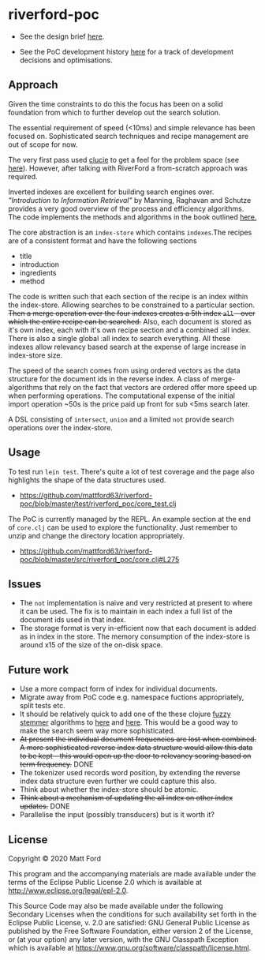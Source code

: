 # riverford-poc

- See the design brief [here](https://github.com/riverford/recipe-search-tech-test).

- See the PoC development history
[here](https://github.com/mattford63/riverford-poc/commits/master) for
a track of development decisions and optimisations.

## Approach

Given the time constraints to do this the focus has been on a solid
foundation from which to further develop out the search solution.

The essential requirement of speed (<10ms) and simple relevance has been
focused on. Sophisticated search techniques and recipe management are
out of scope for now.

The very first pass used
[clucie](https://github.com/federkasten/clucie) to get a feel for the
problem space (see
[here](https://github.com/mattford63/riverford-poc/blob/b7f7e4901a762d387f80943af4aab2c49d9601b7/src/riverford_poc/core.clj)).
However, after talking with RiverFord a from-scratch approach was
required.

Inverted indexes are excellent for building search engines
over. _"Introduction to Information Retrieval"_ by Manning, Raghavan
and Schutze provides a very good overview of the process and
efficiency algorithms.  The code implements the methods and algorithms
in the book outlined
[here.](https://nlp.stanford.edu/IR-book/html/htmledition/a-first-take-at-building-an-inverted-index-1.html)

The core abstraction is an `index-store` which contains `indexes`.The
recipes are of a consistent format and have the following sections

- title
- introduction
- ingredients
- method

The code is written such that each section of the recipe is an index
within the index-store.  Allowing searches to be constrained to a
particular section.  ~~Then a merge operation over the four indexes
creates a 5th index `all` - over which the entire recipe can be
searched.~~ Also, each document is stored as it's own index, each with
it's own recipe section and a combined :all index.  There is also a
single global :all index to search everything.  All these indexes
allow relevancy based search at the expense of large increase in
index-store size.

The speed of the search comes from using ordered vectors as the data
structure for the document ids in the reverse index. A class of
merge-algorithms that rely on the fact that vectors are ordered offer
more speed up when performing operations.  The computational expense
of the initial import operation ~50s is the price paid up front for
sub <5ms search later.

A DSL consisting of `intersect`, `union` and a limited `not` provide
search operations over the index-store.

## Usage

To test run `lein test`.  There's quite a lot of test coverage and the
page also highlights the shape of the data structures used.

- https://github.com/mattford63/riverford-poc/blob/master/test/riverford_poc/core_test.clj

The PoC is currently managed by the REPL. An example section at the
end of `core.clj` can be used to explore the functionality.  Just
remember to unzip and change the directory location appropriately.

- https://github.com/mattford63/riverford-poc/blob/master/src/riverford_poc/core.clj#L275

## Issues

- The `not` implementation is naive and very restricted at present to
  where it can be used.  The fix is to maintain in each index a full
  list of the document ids used in that index.
- The storage format is very in-efficient now that each document is added
  as in index in the store.  The memory consumption of the index-store
  is around x15 of the size of the on-disk space.


## Future work

- Use a more compact form of index for individual documents.
- Migrate away from PoC code e.g. namespace fuctions appropriately,
  split tests etc.
- It should be relatively quick to add one of the these clojure
  [fuzzy stemmer](https://yomguithereal.github.io/clj-fuzzy/clojure.html) algorithms to
  [here](https://github.com/mattford63/riverford-poc/blob/master/src/riverford_poc/core.clj#L76)
  and
  [here](https://github.com/mattford63/riverford-poc/blob/master/src/riverford_poc/core.clj#L174).
  This would be a good way to make the search seem way more sophisticated.
- ~~At present the individual document frequencies are lost when
  combined. A more sophisticated reverse index data structure would
  allow this data to be kept - this would open up the door to
  relevancy scoring based on term frequency.~~ DONE
- The tokenizer used records word position, by extending the reverse
  index data structure even further we could capture this also.
- Think about whether the index-store should be atomic.
- ~~Think about a mechanism of updating the all index on other index updates.~~ DONE
- Parallelise the input (possibly transducers) but is it worth it?


## License

Copyright © 2020 Matt Ford

This program and the accompanying materials are made available under the
terms of the Eclipse Public License 2.0 which is available at
http://www.eclipse.org/legal/epl-2.0.

This Source Code may also be made available under the following Secondary
Licenses when the conditions for such availability set forth in the Eclipse
Public License, v. 2.0 are satisfied: GNU General Public License as published by
the Free Software Foundation, either version 2 of the License, or (at your
option) any later version, with the GNU Classpath Exception which is available
at https://www.gnu.org/software/classpath/license.html.
